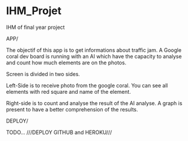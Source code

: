 # IHM_Projet
IHM of final year project

APP/

The objectif of this app is to get informations about traffic jam. A Google coral dev board is running with an AI which have the capacity to analyse and count how much elements are on the photos. 

Screen is divided in two sides. 

Left-Side is to receive photo from the google coral. You can see all elements with red square and name of the element. 

Right-side is to count and analyse the result of the AI analyse. A graph is present to have a better comprehension of the results.

DEPLOY/

TODO...
///DEPLOY GITHUB and HEROKU/// 



